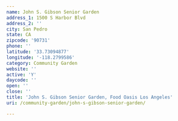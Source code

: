 ```yaml
---
name: John S. Gibson Senior Garden
address_1: 1500 S Harbor Blvd
address_2: ''
city: San Pedro
state: CA
zipcode: '90731'
phone: ''
latitude: '33.73094877'
longitude: '-118.2799586'
category: Community Garden
website: ''
active: 'Y'
daycode: ''
open: ''
close: ''
title: 'John S. Gibson Senior Garden, Food Oasis Los Angeles'
uri: /community-garden/john-s-gibson-senior-garden/

---
```


